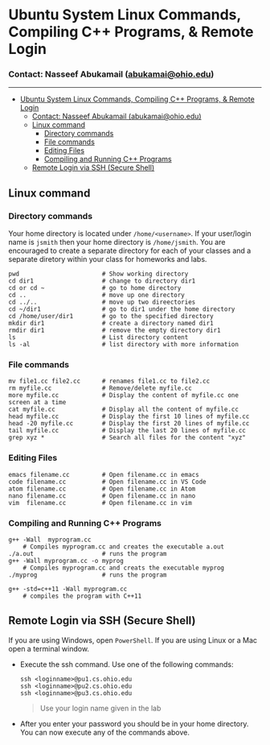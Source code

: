  # Ubuntu System Linux Commands, Compiling C++ Programs, & Remote Login

### Contact: Nasseef Abukamail (abukamai@ohio.edu)

---

- [Ubuntu System Linux Commands, Compiling C++ Programs, & Remote Login](#ubuntu-system-linux-commands-compiling-c-programs--remote-login)
    - [Contact: Nasseef Abukamail (abukamai@ohio.edu)](#contact-nasseef-abukamail-abukamaiohioedu)
  - [Linux command](#linux-command)
    - [Directory commands](#directory-commands)
    - [File commands](#file-commands)
    - [Editing Files](#editing-files)
    - [Compiling and Running C++ Programs](#compiling-and-running-c-programs)
  - [Remote Login via SSH (Secure Shell)](#remote-login-via-ssh-secure-shell)
## Linux command

### Directory commands

Your home directory is located under ```/home/<username>```. If your user/login name is ```jsmith``` then your home directory is ```/home/jsmith```. You are encouraged to create a separate directory for each of your classes and a separate diretory within your class for homeworks and labs.

```console
pwd                       # Show working directory
cd dir1                   # change to directory dir1
cd or cd ~                # go to home directory
cd ..                     # move up one directory
cd ../..                  # move up two direectories
cd ~/dir1                 # go to dir1 under the home directory
cd /home/user/dir1        # go to the specified directory
mkdir dir1                # create a directory named dir1
rmdir dir1                # remove the empty directory dir1
ls                        # List directory content
ls -al                    # list directory with more information
```

### File commands
```console
mv file1.cc file2.cc      # renames file1.cc to file2.cc
rm myfile.cc              # Remove/delete myfile.cc
more myfile.cc            # Display the content of myfile.cc one screen at a time
cat myfile.cc             # Display all the content of myfile.cc
head myfile.cc            # Display the first 10 lines of myfile.cc
head -20 myfile.cc        # Display the first 20 lines of myfile.cc
tail myfile.cc            # Display the last 20 lines of myfile.cc
grep xyz *                # Search all files for the content "xyz"
```

### Editing Files
```console
emacs filename.cc         # Open filename.cc in emacs
code filename.cc          # Open filename.cc in VS Code
atom filename.cc          # Open filename.cc in Atom
nano filename.cc          # Open filename.cc in nano
vim  filename.cc          # Open filename.cc in vim
```

### Compiling and Running C++ Programs

```console
g++ -Wall  myprogram.cc
    # Compiles myprogram.cc and creates the executable a.out
./a.out                   # runs the program
g++ -Wall myprogram.cc -o myprog
    # Compiles myprogram.cc and creats the executable myprog
./myprog                  # runs the program

g++ -std=c++11 -Wall myprogram.cc
    # compiles the program with C++11
```

## Remote Login via SSH (Secure Shell)
If you are using Windows, open `PowerShell`. If you are using Linux or a Mac open a terminal window. 

* Execute the ssh command. Use one of the following commands:
   
  ```console
  ssh <loginname>@pu1.cs.ohio.edu
  ssh <loginname>@pu2.cs.ohio.edu
  ssh <loginname>@pu3.cs.ohio.edu
  ```

  > Use your login name given in the lab
* After you enter your password you should be in your home directory. You can now execute any of the commands above.
